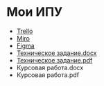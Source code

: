 # Мои ИПУ
- [Trello](https://trello.com/b/XtepcmUQ/сбор-показаний-индивидуальных-приборов-учёта)
- [Miro](https://miro.com/app/board/uXjVPhx8agI=/)
- [Figma](https://www.figma.com/file/uxAj0Pw7A0JOESFNfWjsIK/Приборы-учёта?node-id=0-1&t=gdfUlA6PfHoF9yzZ-0)
- [Техническое задание.docx](https://github.com/SaVyrin/TP-4.2-2_Project/files/11012061/default.docx)
- [Техническое задание.pdf](https://github.com/SaVyrin/TP-4.2-2_Project/files/11012069/default.pdf)
- Курсовая работа.docx
- Курсовая работа.pdf
